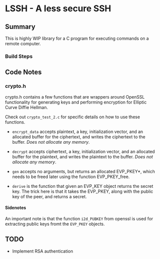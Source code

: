 # LSSH - A less secure SSH

## Summary

This is highly WIP library for a C program for executing
commands on a remote computer.

### Build Steps

## Code Notes

### crypto.h

crypto.h contains a few functions that are wrappers around
OpenSSL functionality for generating keys and performing
encryption for Elliptic Curve Diffie Hellman.

Check out `crypto_test_2.c` for specific details on how to
use these functions.

* `encrypt_data` accepts plaintext, a key, initialization vector, and an allocated buffer for the ciphertext, and writes the ciphertext to the buffer. *Does not allocate any memory*.

* `decrypt` accepts ciphertext, a key, initialization vector, and an allocated buffer for the plaintext, and writes the plaintext to the buffer. *Does not allocate any memory*.

* `gen` accepts no arguments, but returns an allocated EVP_PKEY\*, which needs to be freed later using the function EVP_PKEY_free.

* `derive` is the function that given an EVP_KEY object returns the secret key. The trick here is that it takes the EVP_PKEY, along with the public key of the peer, and returns a secret.

#### Sidenotes

An important note is that the function `i2d_PUBKEY` from openssl is used for extracting public keys fromt the `EVP_PKEY` objects.

## TODO
 
* Implement RSA authentication
